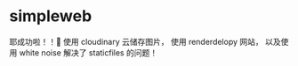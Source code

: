 # simpleweb

耶成功啦！！🎉
使用 cloudinary 云储存图片，
使用 renderdelopy 网站，
以及使用 white noise 解决了 staticfiles 的问题！

